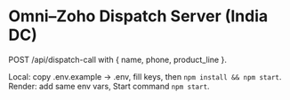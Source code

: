 # Omni–Zoho Dispatch Server (India DC)

POST /api/dispatch-call with { name, phone, product_line }.

Local: copy .env.example -> .env, fill keys, then `npm install && npm start`.
Render: add same env vars, Start command `npm start`.
